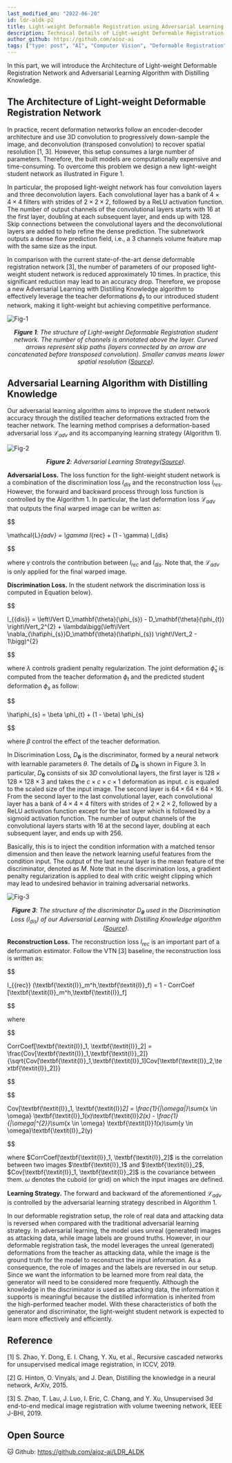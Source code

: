 ```yaml
---
last_modified_on: "2022-06-20"
id: ldr-aldk-p2
title: Light-weight Deformable Registration using Adversarial Learning with Distilling Knowledge (Part 2)
description: Technical Details of Light-weight Deformable Registration network.
author_github: https://github.com/aioz-ai
tags: ["type: post", "AI", "Computer Vision", "Deformable Registration", "Distillation Learning", "Medical"]
---
```


In this part, we will introduce the Architecture of Light-weight Deformable Registration Network and Adversarial Learning Algorithm with Distilling Knowledge.

## The Architecture of Light-weight Deformable Registration Network

In practice, recent deformation networks follow an encoder-decoder architecture and use 3D convolution to progressively down-sample the image, and deconvolution (transposed convolution) to recover spatial resolution [1, 3]. However, this setup consumes a large number of parameters. Therefore, the built models are computationally expensive and time-consuming. To overcome this problem we design a new light-weight student network as illustrated in Figure 1. 

In particular, the proposed light-weight network has four convolution layers and three deconvolution layers. Each convolutional layer has a bank of $4 \times 4 \times 4$ filters with strides of $2 \times 2 \times 2$, followed by a ReLU activation function. The number of output channels of the convolutional layers starts with $16$ at the first layer, doubling at each subsequent layer, and ends up with $128$. Skip connections between the convolutional layers and the deconvolutional layers are added to help refine the dense prediction. The subnetwork outputs a dense flow prediction field, i.e., a $3$ channels volume feature map with the same size as the input.

In comparison with the current state-of-the-art dense deformable registration network [3], the number of parameters of our proposed light-weight student network is reduced approximately $10$ times. In practice, this significant reduction may lead to an accuracy drop. Therefore, we propose a new Adversarial Learning with Distilling Knowledge algorithm to effectively leverage the teacher deformations $\phi_t$ to our introduced student network, making it light-weight but achieving competitive performance.

![Fig-1](https://vision.aioz.io/f/ef3c3c2167f14d15856b/?dl=1)
*<center>**Figure 1**: The structure of Light-weight Deformable Registration student network. The number of channels is annotated above the layer. Curved arrows represent skip paths (layers connected by an arrow are concatenated before transposed convolution). Smaller canvas means lower spatial resolution ([Source](https://arxiv.org/pdf/2105.08913.pdf)).</center>*


## Adversarial Learning Algorithm with Distilling Knowledge
Our adversarial learning algorithm aims to improve the student network accuracy through the distilled teacher deformations extracted from the teacher network. The learning method comprises a deformation-based adversarial loss $\mathcal{L}_{adv}$ and its accompanying learning strategy  (Algorithm 1).

![Fig-2](https://vision.aioz.io/f/ea9aeb0646c343a18aad/?dl=1)
*<center>**Figure 2**: Adversarial Learning Strategy([Source](https://arxiv.org/pdf/2105.08913.pdf)).</center>*

**Adversarial Loss.** The loss function for the light-weight student network is a combination of the discrimination loss $l_{dis}$ and the reconstruction loss $l_{res}$. However, the forward and backward process through loss function is controlled by the Algorithm 1. In particular, the last deformation loss $\mathcal{L}_{adv}$ that outputs the final warped image can be written as:

$$

\mathcal{L}_{adv} = \gamma l_{rec} + (1 - \gamma) l_{dis} 

$$

where $\gamma$ controls the contribution between $l_{rec}$ and $l_{dis}$. Note that, the $\mathcal{L}_{adv}$ is only applied for the final warped image.

**Discrimination Loss.** In the student network the discrimination loss is computed in Equation below}. 

$$

l_{{dis}} = \left\lVert D_\mathbf{\theta}(\phi_{s}) - D_\mathbf{\theta}(\phi_{t}) \right\lVert_2^{2} + \lambda\bigg(\left\lVert \nabla_{\hat\phi_{s}}D_\mathbf{\theta}(\hat\phi_{s}) \right\lVert_2 - 1\bigg)^{2}

$$

where $\lambda$ controls gradient penalty regularization. The joint deformation $\hat\phi_{s}$ is computed from the teacher deformation $\phi_{t}$ and the predicted student deformation $\phi_{s}$ as follow:

$$

\hat\phi_{s} = \beta \phi_{t} + (1 - \beta) \phi_{s}

$$

where $\beta$ control the effect of the teacher deformation.

In Discrimination Loss, $D_\mathbf{\theta}$ is the discriminator, formed by a neural network with learnable parameters ${\theta}$. The details of $D_\mathbf{\theta}$ is shown in Figure 3. In particular, $D_\mathbf{\theta}$ consists of six $3D$ convolutional layers, the first layer is $128 \times 128 \times 128 \times 3$ and takes the $c \times c \times c \times 1$ deformation as input. $c$ is equaled to the scaled size of the input image. The second layer is $64 \times 64 \times 64 \times 16$. From the second layer to the last convolutional layer,  each convolutional layer has a bank of $4 \times 4 \times 4$ filters with strides of $2 \times 2 \times 2$, followed by a ReLU activation function except for the last layer which is followed by a sigmoid activation function.  The number of output channels of the convolutional layers starts with $16$ at the second layer, doubling at each subsequent layer, and ends up with $256$. 

Basically, this is to inject the condition information with a matched tensor dimension and then leave the network learning useful features from the condition input. The output of the last neural layer is the mean feature of the discriminator, denoted as $M$. Note that in the discrimination loss, a gradient penalty regularization is applied to deal with critic weight clipping which may lead to undesired behavior in training adversarial networks.

![Fig-3](https://vision.aioz.io/f/3dc4443b8a944a1c9ba8/?dl=1)
*<center>**Figure 3**: The structure of the discriminator $D_\mathbf{\theta}$ used in the Discrimination Loss ($l_{dis}$) of our Adversarial Learning with Distilling Knowledge algorithm ([Source](https://arxiv.org/pdf/2105.08913.pdf)).</center>*

**Reconstruction Loss.** The reconstruction loss $l_{rec}$ is an important part of a deformation estimator. Follow the VTN [3] baseline, the reconstruction loss is written as:

$$

l_{{rec}}  (\textbf{\textit{I}}_m^h,\textbf{\textit{I}}_f) = 1 - CorrCoef [\textbf{\textit{I}}_m^h,\textbf{\textit{I}}_f]

$$

where

$$

CorrCoef[\textbf{\textit{I}}_1, \textbf{\textit{I}}_2] = \frac{Cov[\textbf{\textit{I}}_1,\textbf{\textit{I}}_2]}{\sqrt{Cov[\textbf{\textit{I}}_1,\textbf{\textit{I}}_1]Cov[\textbf{\textit{I}}_2,\textbf{\textit{I}}_2]}}

$$

$$

Cov[\textbf{\textit{I}}_1, \textbf{\textit{I}}_2] = \frac{1}{|\omega|}\sum_{x \in \omega} \textbf{\textit{I}}_1(x)\textbf{\textit{I}}_2(x) -  \frac{1}{|\omega|^{2}}\sum_{x \in \omega} \textbf{\textit{I}}_1(x)\sum_{y \in \omega}\textbf{\textit{I}}_2(y)

$$

where $CorrCoef[\textbf{\textit{I}}_1, \textbf{\textit{I}}_2]$ is the correlation between two images $\textbf{\textit{I}}_1$ and $\textbf{\textit{I}}_2$, $Cov[\textbf{\textit{I}}_1, \textbf{\textit{I}}_2]$ is the covariance between them. $\omega$ denotes the cuboid (or grid) on which the input images are defined.

**Learning Strategy.** The forward and backward of the aforementioned $\mathcal{L}_{adv}$ is controlled by the adversarial learning strategy described in Algorithm 1.

In our deformable registration setup, the role of real data and attacking data is reversed when compared with the traditional adversarial learning strategy. In adversarial learning, the model uses unreal (generated) images as attacking data, while image labels are ground truths. However, in our deformable registration task, the model leverages the unreal (generated) deformations from the teacher as attacking data, while the image is the ground truth for the model to reconstruct the input information. As a consequence, the role of images and the labels are reversed in our setup. Since we want the information to be learned more from real data, the generator will need to be considered more frequently. Although the knowledge in the discriminator is used as attacking data, the information it supports is meaningful because the distilled information is inherited from the high-performed teacher model. With these characteristics of both the generator and discriminator, the light-weight student network is expected to learn more effectively and efficiently.

## Reference
[1] S. Zhao, Y. Dong, E. I. Chang, Y. Xu, et al., Recursive cascaded networks for unsupervised medical image registration, in ICCV, 2019.

[2] G. Hinton, O. Vinyals, and J. Dean, Distilling the knowledge in a neural network, ArXiv, 2015.

[3] S. Zhao, T. Lau, J. Luo, I. Eric, C. Chang, and Y. Xu, Unsupervised 3d end-to-end medical image registration with volume tweening network, IEEE J-BHI, 2019.

## Open Source
:cat: Github: https://github.com/aioz-ai/LDR_ALDK
